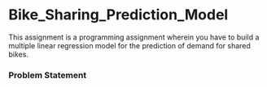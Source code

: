 # Bike_Sharing_Prediction_Model
This assignment is a programming assignment wherein you have to build a multiple linear regression model for the prediction of demand for shared bikes. 
### Problem Statement
